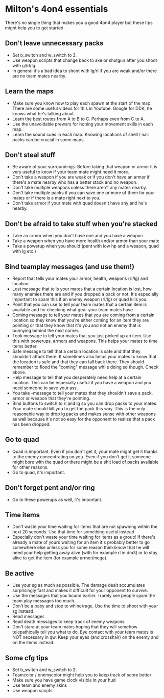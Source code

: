 # Milton's 4on4 essentials

There's no single thing that makes you a good 4on4 player but these tips might help you to get started.

## Don't leave unnecessary packs
- Set b_switch and w_switch to 2.
- Use weapon scripts that change back to axe or shotgun after you shoot with gl/rl/lg.
- In general it's a bad idea to shoot with lg/rl if you are weak and/or there are no team mates nearby.

## Learn the maps
- Make sure you know how to play each spawn at the start of the map. There are some useful videos for this in Youtube. Google for DDK, he knows what he's talking about.
- Learn the best routes from A to B to C. Perhaps even from C to A.
- Use the unavoidable prewars for honing your movement skills in each map.
- Learn the sound cues in each map. Knowing locations of shell / nail packs can be crucial in some maps.

## Don't steal stuff
- Be aware of your surroundings. Before taking that weapon or armor it is very useful to know if your team mate might need it more. 
- Don't take a weapon if you are weak or if you don't have an armor if there's a mate nearby who has a better stack and no weapon.
- Don't take multiple weapons unless there aren't any mates nearby.
- Don't take multiple packs if you can save one or more of them for your mates or if there is a mate right next to you.
- Don't take armor if your mate with quad doesn't have any and he's nearby.

## Don't be afraid to take stuff when you're stacked
- Take an armor when you don't have one and you have a weapon
- Take a weapon when you have more health and/or armor than your mate
- Take a powerup when you should (pent with low hp and a weapon, quad with lg etc.)

## Bind teamplay messages (and use them!)
- Report that tells your mates your armor, health, weapons (rl/lg) and location
- Lost message that tells your mates that a certain location is lost, how many enemies there are and if you dropped a pack or not. It's especially important to spam this if an enemy weapon (rl/lg) or quad kills you.
- Point that you can use to tell your team mates that a certain item is available and for checking what gear your team mates have
- Coming message to tell your mates that you are coming from a certain location so they know that you're either coming for an item they are pointing or that they know that it's you and not an enemy that is bunnying behind the next corner.
- Took message to tell your mates that you just picked up an item. Use this with powerups, armors and weapons. This helps your mates to time items better.
- Safe message to tell that a certain location is safe and that they shouldn't attack there. It sometimes also helps your mates to know that the location is safe and that they can fall back there. They should remember to flood the "coming" message while doing so though. Check above.
- Help message to tell that you desperately need help at a certain location. This can be especially useful if you have a weapon and you need someone to save your ass.
- You take -message to tell your mates that they shouldn't save a pack, armor or weapon that they're pointing.
- Bind buttons to switch to rl and lg so you can drop packs to your mates. Your mate should kill you to get the pack this way. This is the only reasonable way to drop lg packs and makes sense with other weapons as well because it's not so easy for the opponent to realize that a pack has been dropped.

## Go to quad
- Quad is important. Even if you don't get it, your mate might get it thanks to the enemy concentrating on you. Even if you don't get it someone might bore with the quad or there might be a shit load of packs available for other reasons.
- Go to quad, it's important.

## Don't forget pent and/or ring
- Go to these powerups as well, it's important.

## Time items
- Don't waste your time waiting for items that are not spawning within the next 20 seconds. Use that time for something useful instead.
- Especially don't waste your time waiting for items as a group! If there's already a mate of yours waiting for an item it's probably better to go somewhere else unless you for some reason think/know that he will need your help getting away alive (with for example rl in dm3) or to stay alive to get the item (for example armor/mega).

## Be active
- Use your sg as much as possible. The damage dealt accumulates surprisingly fast and makes it difficult for your opponent to survive.
- Use the messages that you bound earlier. I rarely see people spam the team play messages too much.
- Don't be a baby and stop to whine/rage. Use the time to shoot with your sg instead.
- Read messages
- Read death messages to keep track of enemy weapons
- Don't stare at your team mates hoping that they will somehow telepathically tell you what to do. Eye contact with your team mates is NOT necessary in qw. Keep your eyes (and crosshair) on the enemy and on the items instead.

## Some cfg tips
- Set b_switch and w_switch to 2.
- Teamcolor / enemycolor might help you to keep track of score better
- Make sure you have game clock visible in your hud
- Use team and enemy skins
- Use weapon scripts